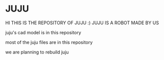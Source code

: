 # JUJU
HI THIS IS THE REPOSITORY OF JUJU :) JUJU IS A ROBOT MADE BY US 

juju's cad model is in this repository

most of the juju files are in this repository

we are planning to rebuild juju 
